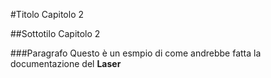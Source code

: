 #Titolo Capitolo 2

##Sottotilo Capitolo 2

###Paragrafo
Questo è un esmpio di come andrebbe fatta la documentazione del **Laser**   

